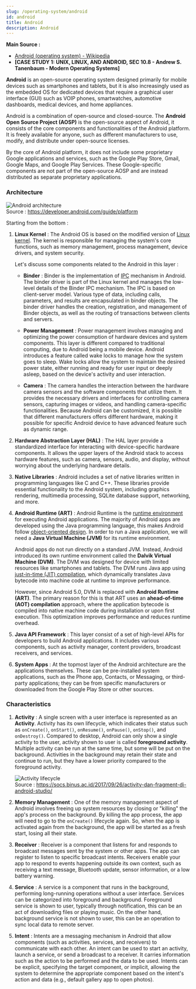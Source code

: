 ```yaml
---
slug: /operating-system/android
id: android
title: Android
description: Android
---
```


**Main Source :**

- [Android (operating system) - Wikipedia](<https://en.wikipedia.org/wiki/Android_(operating_system)>)
- **[CASE STUDY 1: UNIX, LINUX, AND ANDROID, SEC 10.8 - Andrew S. Tanenbaum - Modern Operating Systems]**

**Android** is an open-source operating system designed primarily for mobile devices such as smartphones and tablets, but it is also increasingly used as the embedded OS for dedicated devices that require a graphical user interface (GUI) such as VOIP phones, smartwatches, automotive dashboards, medical devices, and home appliances.

Android is a combination of open-source and closed-source. The **Android Open Source Project (AOSP)** is the open-source aspect of Android, it consists of the core components and functionalities of the Android platform. It is freely available for anyone, such as different manufacturers to use, modify, and distribute under open-source licenses.

By the core of Android platform, it does not include some proprietary Google applications and services, such as the Google Play Store, Gmail, Google Maps, and Google Play Services. These Google-specific components are not part of the open-source AOSP and are instead distributed as separate proprietary applications.

### Architecture

![Android architecture](./android-architecture.png)  
Source : https://developer.android.com/guide/platform

Starting from the bottom :

1. **Linux Kernel** : The Android OS is based on the modified version of [Linux kernel](/operating-system/linux-kernel). The kernel is responsible for managing the system's core functions, such as memory management, process management, device drivers, and system security.

   Let's discuss some components related to the Android in this layer :

   - **Binder** : Binder is the implementation of [IPC](/operating-system/inter-process-communication) mechanism in Android. The binder driver is part of the Linux kernel and manages the low-level details of the Binder IPC mechanism. The IPC is based on client-server model. Various type of data, including calls, parameters, and results are encapsulated in binder objects. The binder driver handles the creation, registration, and management of Binder objects, as well as the routing of transactions between clients and servers.

   - **Power Management** : Power management involves managing and optimizing the power consumption of hardware devices and system components. This layer is different compared to traditional computing, due to Android being a mobile device. Android introduces a feature called wake locks to manage how the system goes to sleep. Wake locks allow the system to maintain the desired power state, either running and ready for user input or deeply asleep, based on the device's activity and user interaction.

   - **Camera** : The camera handles the interaction between the hardware camera sensors and the software components that utilize them. It provides the necessary drivers and interfaces for controlling camera sensors, capturing images or videos, and handling camera-specific functionalities. Because Android can be customized, it is possible that different manufacturers offers different hardware, making it possible for specific Android device to have advanced feature such as dynamic range.

2. **Hardware Abstraction Layer (HAL)** : The HAL layer provide a standardized interface for interacting with device-specific hardware components. It allows the upper layers of the Android stack to access hardware features, such as camera, sensors, audio, and display, without worrying about the underlying hardware details.

3. **Native Libraries** : Android includes a set of native libraries written in programming languages like C and C++. These libraries provide essential functionality to the Android system, including graphics rendering, multimedia processing, SQLite database support, networking, and more.

4. **Android Runtime (ART)** : Android Runtime is the [runtime environment](/computer-and-programming-fundamentals/runtime-environment) for executing Android applications. The majority of Android apps are developed using the Java programming language, this makes Android follow [object-oriented design](/computer-and-programming-fundamentals/object-oriented-programming). In order to run a Java application, we will need a **Java Virtual Machine (JVM)** for its runtime environment.

   Android apps do not run directly on a standard JVM. Instead, Android introduced its own runtime environment called the **Dalvik Virtual Machine (DVM)**. The DVM was designed for device with limited resources like smartphones and tablets. The DVM runs Java app using [just-in-time (JIT) compilation](/computer-and-programming-fundamentals/interpreter#jit-compilation), which dynamically translates Java bytecode into machine code at runtime to improve performance.

   However, since Android 5.0, DVM is replaced with **Android Runtime (ART)**. The primary reason for this is that ART uses an **ahead-of-time (AOT) compilation** approach, where the application bytecode is compiled into native machine code during installation or upon first execution. This optimization improves performance and reduces runtime overhead.

5. **Java API Framework** : This layer consist of a set of high-level APIs for developers to build Android applications. It includes various components, such as activity manager, content providers, broadcast receivers, and services.

6. **System Apps** : At the topmost layer of the Android architecture are the applications themselves. These can be pre-installed system applications, such as the Phone app, Contacts, or Messaging, or third-party applications; they can be from specific manufacturers or downloaded from the Google Play Store or other sources.

### Characteristics

1. **Activity** : A single screen with a user interface is represented as an **Activity**. Activity has its own lifecycle, which indicates their status such as `onCreate()`, `onStart()`, `onResume()`, `onPause()`, `onStop()`, and `onDestroy()`. Compared to desktop, Android can only show a single activity to the user, activity shown to user is called **foreground activity**. Multiple activity can be run at the same time, but some will be put on the background. Activities in the background may retain their state and continue to run, but they have a lower priority compared to the foreground activity.

   ![Activity lifecycle](./activity.png)  
   Source : https://socs.binus.ac.id/2017/09/26/activity-dan-fragment-di-android-studio/

2. **Memory Management** : One of the memory management aspect of Android involves freeing up system resources by closing or "killing" the app's process on the background. By killing the app process, the app will need to go to the `onCreate()` lifecycle again. So, when the app is activated again from the background, the app will be started as a fresh start, losing all their state.

3. **Receiver** : Receiver is a component that listens for and responds to broadcast messages sent by the system or other apps. The app can register to listen to specific broadcast intents. Receivers enable your app to respond to events happening outside its own context, such as receiving a text message, Bluetooth update, sensor information, or a low battery warning.

4. **Service** : A service is a component that runs in the background, performing long-running operations without a user interface. Services can be categorized into foreground and background. Foreground service is shown to user, typically through notification, this can be an act of downloading files or playing music. On the other hand, background service is not shown to user, this can be an operation to sync local data to remote server.

5. **Intent** : Intents are a messaging mechanism in Android that allow components (such as activities, services, and receivers) to communicate with each other. An intent can be used to start an activity, launch a service, or send a broadcast to a receiver. It carries information such as the action to be performed and the data to be used. Intents can be explicit, specifying the target component, or implicit, allowing the system to determine the appropriate component based on the intent's action and data (e.g., default gallery app to open photos).
